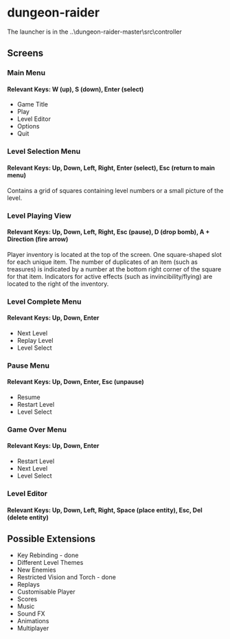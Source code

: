 # dungeon-raider

The launcher is in the \..\dungeon-raider-master\src\controller

## Screens
### Main Menu
#### Relevant Keys: W (up), S (down), Enter (select)
- Game Title
- Play
- Level Editor
- Options
- Quit

### Level Selection Menu
#### Relevant Keys: Up, Down, Left, Right, Enter (select), Esc (return to main menu)
Contains a grid of squares containing level numbers or a small picture of the level.

### Level Playing View
#### Relevant Keys: Up, Down, Left, Right, Esc (pause), D (drop bomb), A + Direction (fire arrow)
Player inventory is located at the top of the screen. One square-shaped slot for each
unique item. The number of duplicates of an item (such as treasures) is indicated by a
number at the bottom right corner of the square for that item. Indicators for active
effects (such as invincibility/flying) are located to the right of the inventory.

### Level Complete Menu
#### Relevant Keys: Up, Down, Enter
- Next Level
- Replay Level
- Level Select

### Pause Menu
#### Relevant Keys: Up, Down, Enter, Esc (unpause)
- Resume
- Restart Level
- Level Select

### Game Over Menu
#### Relevant Keys: Up, Down, Enter
- Restart Level
- Next Level
- Level Select

### Level Editor
#### Relevant Keys: Up, Down, Left, Right, Space (place entity), Esc, Del (delete entity)

## Possible Extensions
- Key Rebinding - done
- Different Level Themes
- New Enemies
- Restricted Vision and Torch - done
- Replays
- Customisable Player
- Scores
- Music
- Sound FX
- Animations
- Multiplayer

